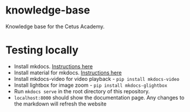 # knowledge-base

Knowledge base for the Cetus Academy.

# Testing locally

-   Install mkdocs. [Instructions here](https://www.mkdocs.org/)
-   Install material for mkdocs. [Instructions here](https://squidfunk.github.io/mkdocs-material/)
-   Install mkdocs-video for video playback - `pip install mkdocs-video`
-   Install lightbox for image zoom - `pip install mkdocs-glightbox`
-   Run `mkdocs serve` in the root directory of this repository.
-   `localhost:8000` should show the documentation page. Any changes to the markdown will refresh the website
